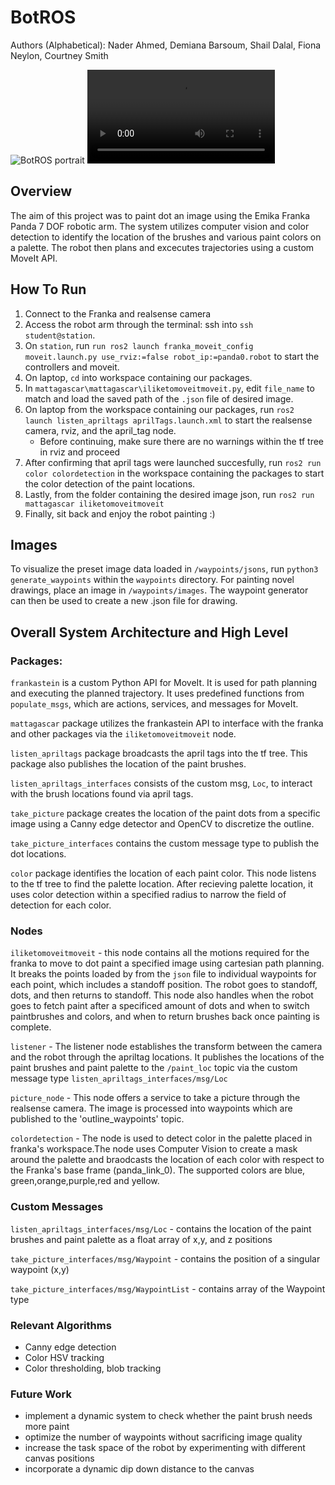 # BotROS 
Authors (Alphabetical): Nader Ahmed, Demiana Barsoum, Shail Dalal, Fiona Neylon, Courtney Smith

<image src="https://github.com/ME495-EmbeddedSystems/final-project-Group5/assets/144190404/a1c4235a-0d14-4e28-bbcc-6728754631ef" title="BotROS portrait"/>

<video src="https://github.com/ME495-EmbeddedSystems/final-project-Group5/assets/144190404/b2075725-eae9-4ce6-a66d-7d366f441078" title="BotROS at work" >
</video>

## Overview
The aim of this project was to paint dot an image using the Emika Franka Panda 7 DOF robotic arm. The system utilizes computer vision and color detection to identify the location of the brushes and various paint colors on a palette. The robot then plans and excecutes trajectories using a custom MoveIt API. 

## How To Run
1. Connect to the Franka and realsense camera
2. Access the robot arm through the terminal: ssh into `ssh student@station`.
3. On `station`, run `run ros2 launch franka_moveit_config moveit.launch.py use_rviz:=false robot_ip:=panda0.robot` to start the controllers and moveit.
4. On laptop, `cd` into workspace containing our packages.
5. In `mattagascar\mattagascar\iliketomoveitmoveit.py`, edit `file_name` to match and load the saved path of the `.json` file of desired image. 
6. On laptop from the workspace containing our packages, run `ros2 launch listen_apriltags aprilTags.launch.xml` to start the realsense camera, rviz, and the april_tag node.
    - Before continuing, make sure there are no warnings within the tf tree in rviz and proceed
7. After confirming that april tags were launched succesfully, run `ros2 run color colordetection` in the workspace containing the packages to start the color detection of the paint locations.  
8. Lastly, from the folder containing the desired image json, run `ros2 run mattagascar iliketomoveitmoveit`
9. Finally, sit back and enjoy the robot painting :)

## Images
To visualize the preset image data loaded in `/waypoints/jsons`, run `python3 generate_waypoints` within the `waypoints` directory.
For painting novel drawings, place an image in `/waypoints/images`. The waypoint generator can then be used to create a new .json file for drawing.

## Overall System Architecture and High Level 
### Packages:

`frankastein` is a custom Python API for MoveIt. It is used for path planning and executing the planned trajectory. It uses predefined functions from `populate_msgs`, which are actions, services, and messages for MoveIt.

`mattagascar` package utilizes the frankastein API to interface with the franka and other packages via the `iliketomoveitmoveit` node.

`listen_apriltags` package broadcasts the april tags into the tf tree. This package also publishes the location of the paint brushes.

`listen_apriltags_interfaces` consists of the custom msg, `Loc`, to interact with the brush locations found via april tags.

`take_picture` package creates the location of the paint dots from a specific image using a Canny edge detector and OpenCV to discretize the outline.

`take_picture_interfaces` contains the custom message type to publish the dot locations.

`color` package identifies the location of each paint color. This node listens to the tf tree to find the palette location. After recieving palette location, it uses color detection within a specified radius to narrow the field of detection for each color.

### Nodes

`iliketomoveitmoveit` - this node contains all the motions required for the franka to move to dot paint a specified image using cartesian path planning. It breaks the points loaded by from the `json` file to individual waypoints for each point, which includes a standoff position. The robot goes to standoff, dots, and then returns to standoff. This node also handles when the robot goes to fetch paint after a specificed amount of dots and when to switch paintbrushes and colors, and when to return brushes back once painting is complete. 

`listener` - The listener node establishes the transform between the camera and the robot through the apriltag locations. It publishes the locations of the paint brushes and paint palette to the `/paint_loc` topic via the custom message type `listen_apriltags_interfaces/msg/Loc`

`picture_node` - This node offers a service to take a picture through the realsense camera. The image is processed into waypoints which are published to the 'outline_waypoints' topic.

`colordetection` - The node is used to detect color in the palette placed in franka's workspace.The node uses Computer Vision to create a mask around the palette and braodcasts the location of each color with respect to the Franka's base frame (panda_link_0). The supported colors are blue, green,orange,purple,red and yellow. 

### Custom Messages

`listen_apriltags_interfaces/msg/Loc` - contains the location of the paint brushes and paint palette as a float array of x,y, and z positions

`take_picture_interfaces/msg/Waypoint` - contains the position of a singular waypoint (x,y)

`take_picture_interfaces/msg/WaypointList` - contains array of the Waypoint type


### Relevant Algorithms

- Canny edge detection 
- Color HSV tracking
- Color thresholding, blob tracking
  
### Future Work
- implement a dynamic system to check whether the paint brush needs more paint
- optimize the number of waypoints without sacrificing image quality 
- increase the task space of the robot by experimenting with different canvas positions
- incorporate a dynamic dip down distance to the canvas




